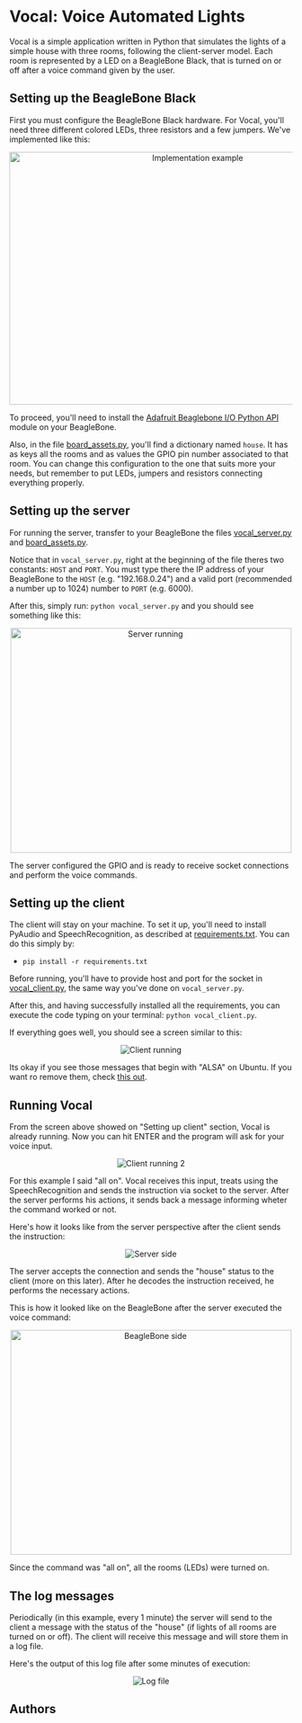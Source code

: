 # Vocal: Voice Automated Lights

Vocal is a simple application written in Python that simulates the lights of a simple house with three rooms, following the client-server model. Each room is represented by a LED on a BeagleBone Black, that is turned on or off after a voice command given by the user.

## Setting up the BeagleBone Black

First you must configure the BeagleBone Black hardware. For Vocal, you'll need three different colored LEDs, three resistors and a few jumpers.
We've implemented like this:

<p align="center">
  <img src="https://github.com/vertumno/vocal/blob/master/docs/esquematico.jpeg?raw=true" alt="Implementation example"
       width="654" height="450">
</p>

To proceed, you'll need to install the [Adafruit Beaglebone I/O Python API](https://github.com/adafruit/adafruit-beaglebone-io-python) module on your BeagleBone.

Also, in the file [board_assets.py](https://github.com/vertumno/vocal/blob/master/src/server/board_assets.py), you'll find a dictionary named ```house```. It has as keys all the rooms and as values the GPIO pin number associated to that room. You can change this configuration to the one that suits more your needs, but remember to put LEDs, jumpers and resistors connecting everything properly.

## Setting up the server

For running the server, transfer to your BeagleBone the files [vocal_server.py](https://github.com/vertumno/vocal/blob/master/src/server/vocal_server.py) and [board_assets.py](https://github.com/vertumno/vocal/blob/master/src/server/board_assets.py).

Notice that in ```vocal_server.py```, right at the beginning of the file theres two constants: ```HOST``` and ```PORT```. You must type there the IP address of your BeagleBone to the ```HOST``` (e.g. "192.168.0.24") and a valid port (recommended a number up to 1024) number to ```PORT``` (e.g. 6000).

After this, simply run: ```python vocal_server.py``` and you should see something like this:

<p align="center">
  <img src="https://github.com/vertumno/vocal/blob/master/assets/server%20exec.png?raw=true" alt="Server running"
       width="500" height="400">
</p>

The server configured the GPIO and is ready to receive socket connections and perform the voice commands.

## Setting up the client

The client will stay on your machine. To set it up, you'll need to install PyAudio and SpeechRecognition, as described at [requirements.txt](https://github.com/vertumno/vocal/blob/master/requirements.txt). You can do this simply by:

* ```pip install -r requirements.txt```

Before running, you'll have to provide host and port for the socket in [vocal_client.py](https://github.com/vertumno/vocal/blob/master/src/client/vocal_client.py), the same way you've done on ```vocal_server.py```.

After this, and having successfully installed all the requirements, you can execute the code typing on your terminal: ```python vocal_client.py```.

If everything goes well, you should see a screen similar to this:

<p align="center">
  <img src="https://github.com/vertumno/vocal/blob/master/assets/client%2001.png?raw=true" alt="Client running">
</p>

Its okay if you see those messages that begin with "ALSA" on Ubuntu. If you want ro remove them, check [this out](https://stackoverflow.com/questions/7088672/pyaudio-working-but-spits-out-error-messages-each-time).

## Running Vocal

From the screen above showed on "Setting up client" section, Vocal is already running. Now you can hit ENTER and the program will ask for your voice input.

<p align="center">
  <img src="https://github.com/vertumno/vocal/blob/master/assets/client%2002.png?raw=true" alt="Client running 2">
</p>

For this example I said "all on". Vocal receives this input, treats using the SpeechRecognition and sends the instruction via socket to the server. After the server performs his actions, it sends back a message informing wheter the command worked or not. 

Here's how it looks like from the server perspective after the client sends the instruction:

<p align="center">
  <img src="https://github.com/vertumno/vocal/blob/master/assets/server%2001.png?raw=true" alt="Server side">
</p>

The server accepts the connection and sends the "house" status to the client (more on this later). After he decodes the instruction received, he performs the necessary actions.

This is how it looked like on the BeagleBone after the server executed the voice command:

<p align="center">
  <img src="https://github.com/vertumno/vocal/blob/master/assets/board%20execution.jpeg?raw=true" alt="BeagleBone side"
       width="500" height="400">
</p>

Since the command was "all on", all the rooms (LEDs) were turned on.

## The log messages

Periodically (in this example, every 1 minute) the server will send to the client a message with the status of the "house" (if lights of all rooms are turned on or off). The client will receive this message and will store them in a log file.

Here's the output of this log file after some minutes of execution:

<p align="center">
  <img src="https://github.com/vertumno/vocal/blob/master/assets/log%20file.png?raw=true" alt="Log file">
</p>

## Authors
